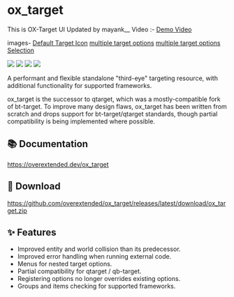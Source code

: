 # ox_target

This is OX-Target UI Updated by mayank__
Video :- [Demo Video](https://www.youtube.com/watch?v=fLl6vK991u0)

images-
[Default Target Icon](https://cdn.discordapp.com/attachments/1168776653741232128/1231994589326479420/image.png?ex=6638fb5f&is=6626865f&hm=411d8e1afc2f55212ea9a4bd707452024336487e216a034349b59c3bd0c67f8c&)
[multiple target options](https://cdn.discordapp.com/attachments/1168776653741232128/1231994641805475870/image.png?ex=6638fb6b&is=6626866b&hm=0e71673d43730c27c3854c24a23ba05d0fcd823c16ecd47b81dcb923d751f537&)
[multiple target options Selection](https://cdn.discordapp.com/attachments/1168776653741232128/1231994709266923560/image.png?ex=6638fb7c&is=6626867c&hm=5f9a09208abf1a69e40ffd0d19aa85d5f8d4ab46046189481e24586536c4cc8a&)


![](https://img.shields.io/github/downloads/overextended/ox_target/total?logo=github)
![](https://img.shields.io/github/downloads/overextended/ox_target/latest/total?logo=github)
![](https://img.shields.io/github/contributors/overextended/ox_target?logo=github)
![](https://img.shields.io/github/v/release/overextended/ox_target?logo=github) 


A performant and flexible standalone "third-eye" targeting resource, with additional functionality for supported frameworks.

ox_target is the successor to qtarget, which was a mostly-compatible fork of bt-target.
To improve many design flaws, ox_target has been written from scratch and drops support for bt-target/qtarget standards, though partial compatibility is being implemented where possible.


## 📚 Documentation

https://overextended.dev/ox_target

## 💾 Download

https://github.com/overextended/ox_target/releases/latest/download/ox_target.zip

## ✨ Features

- Improved entity and world collision than its predecessor.
- Improved error handling when running external code.
- Menus for nested target options.
- Partial compatibility for qtarget / qb-target.
- Registering options no longer overrides existing options.
- Groups and items checking for supported frameworks.
